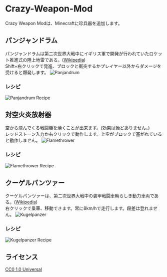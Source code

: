 # Crazy-Weapon-Mod
Crazy Weapon Modは、Minecraftに珍兵器を追加します。
## パンジャンドラム
パンジャンドラムは第二次世界大戦中にイギリス軍で開発が行われていたロケット推進式の陸上地雷である。([Wikipedia](https://ja.wikipedia.org/wiki/%E3%83%91%E3%83%B3%E3%82%B8%E3%83%A3%E3%83%B3%E3%83%89%E3%83%A9%E3%83%A0 "パンジャンドラム"))  
Shift+右クリックで発進、ブロックと衝突するかプレイヤー以外からダメージを受けると爆発します。
![Panjandrum](https://i.imgur.com/1KVJHEw.png "Panjandrum")
### レシピ
![Panjandrum Recipe](https://i.imgur.com/jPbR9k8.png "Panjandrum Recipe")
## 対空火炎放射器
空から飛んでくる戦闘機を焼くことが出来ます。(効果は殆どありません。)  
レッドストーン入力か右クリックで動作します。上空がブロックで塞がれていると動作しません。
![Flamethrower](https://i.imgur.com/9IstWfT.png "Flamethrower")
### レシピ
![Flamethrower Recipe](https://i.imgur.com/KgLa2pB.png "Flamethrower Recipe")
## クーゲルパンツァー
クーゲルパンツァーは、第二次世界大戦中の装甲戦闘車輌らしき動力車両である。([Wikipedia](https://ja.wikipedia.org/wiki/%E3%82%AF%E3%83%BC%E3%82%B2%E3%83%AB%E3%83%91%E3%83%B3%E3%83%84%E3%82%A1%E3%83%BC "クーゲルパンツァー"))  
右クリックで乗車、移動できます。常に8km/hで走行します。段差は登れません。
![Kugelpanzer](https://i.imgur.com/PiPZjW8.png "Kugelpanzer")
### レシピ
![Kugelpanzer Recipe](https://i.imgur.com/PP15Fij.png "Kugelpanzer Recipe")
## ライセンス
[CC0 1.0 Universal](https://creativecommons.org/publicdomain/zero/1.0/deed.ja "CC0 1.0 Universal")
